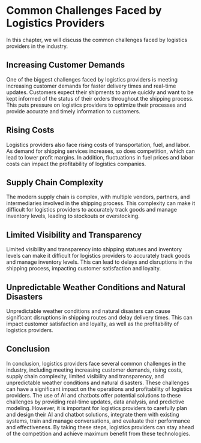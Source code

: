 Common Challenges Faced by Logistics Providers
===========================================================================================

In this chapter, we will discuss the common challenges faced by logistics providers in the industry.

Increasing Customer Demands
---------------------------

One of the biggest challenges faced by logistics providers is meeting increasing customer demands for faster delivery times and real-time updates. Customers expect their shipments to arrive quickly and want to be kept informed of the status of their orders throughout the shipping process. This puts pressure on logistics providers to optimize their processes and provide accurate and timely information to customers.

Rising Costs
------------

Logistics providers also face rising costs of transportation, fuel, and labor. As demand for shipping services increases, so does competition, which can lead to lower profit margins. In addition, fluctuations in fuel prices and labor costs can impact the profitability of logistics companies.

Supply Chain Complexity
-----------------------

The modern supply chain is complex, with multiple vendors, partners, and intermediaries involved in the shipping process. This complexity can make it difficult for logistics providers to accurately track goods and manage inventory levels, leading to stockouts or overstocking.

Limited Visibility and Transparency
-----------------------------------

Limited visibility and transparency into shipping statuses and inventory levels can make it difficult for logistics providers to accurately track goods and manage inventory levels. This can lead to delays and disruptions in the shipping process, impacting customer satisfaction and loyalty.

Unpredictable Weather Conditions and Natural Disasters
------------------------------------------------------

Unpredictable weather conditions and natural disasters can cause significant disruptions in shipping routes and delay delivery times. This can impact customer satisfaction and loyalty, as well as the profitability of logistics providers.

Conclusion
----------

In conclusion, logistics providers face several common challenges in the industry, including meeting increasing customer demands, rising costs, supply chain complexity, limited visibility and transparency, and unpredictable weather conditions and natural disasters. These challenges can have a significant impact on the operations and profitability of logistics providers. The use of AI and chatbots offer potential solutions to these challenges by providing real-time updates, data analysis, and predictive modeling. However, it is important for logistics providers to carefully plan and design their AI and chatbot solutions, integrate them with existing systems, train and manage conversations, and evaluate their performance and effectiveness. By taking these steps, logistics providers can stay ahead of the competition and achieve maximum benefit from these technologies.
